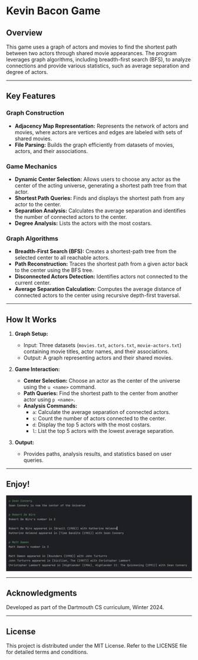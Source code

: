 # Kevin Bacon Game

## Overview

This game uses a graph of actors and movies to find the shortest path between two actors through shared movie appearances. The program leverages graph algorithms, including breadth-first search (BFS), to analyze connections and provide various statistics, such as average separation and degree of actors.

---

## Key Features

### Graph Construction
- **Adjacency Map Representation:** Represents the network of actors and movies, where actors are vertices and edges are labeled with sets of shared movies.
- **File Parsing:** Builds the graph efficiently from datasets of movies, actors, and their associations.

### Game Mechanics
- **Dynamic Center Selection:** Allows users to choose any actor as the center of the acting universe, generating a shortest path tree from that actor.
- **Shortest Path Queries:** Finds and displays the shortest path from any actor to the center.
- **Separation Analysis:** Calculates the average separation and identifies the number of connected actors to the center.
- **Degree Analysis:** Lists the actors with the most costars.

### Graph Algorithms
- **Breadth-First Search (BFS):** Creates a shortest-path tree from the selected center to all reachable actors.
- **Path Reconstruction:** Traces the shortest path from a given actor back to the center using the BFS tree.
- **Disconnected Actors Detection:** Identifies actors not connected to the current center.
- **Average Separation Calculation:** Computes the average distance of connected actors to the center using recursive depth-first traversal.

---

## How It Works

1. **Graph Setup:**
   - Input: Three datasets (`movies.txt`, `actors.txt`, `movie-actors.txt`) containing movie titles, actor names, and their associations.
   - Output: A graph representing actors and their shared movies.

2. **Game Interaction:**
   - **Center Selection:** Choose an actor as the center of the universe using the `u <name>` command.
   - **Path Queries:** Find the shortest path to the center from another actor using `p <name>`.
   - **Analysis Commands:**
     - `a`: Calculate the average separation of connected actors.
     - `s`: Count the number of actors connected to the center.
     - `d`: Display the top 5 actors with the most costars.
     - `l`: List the top 5 actors with the lowest average separation.

3. **Output:**
   - Provides paths, analysis results, and statistics based on user queries.

---

## Enjoy!

![GameInAction](./game_in_action.png)

---

## Acknowledgments

Developed as part of the Dartmouth CS curriculum, Winter 2024.

---

## License

This project is distributed under the MIT License. Refer to the LICENSE file for detailed terms and conditions.


